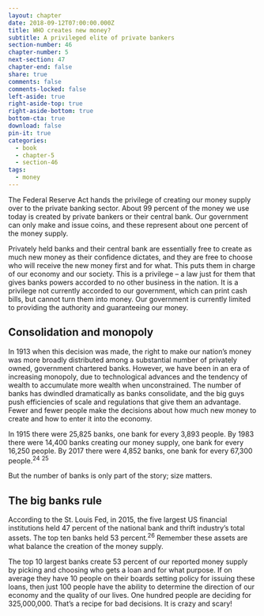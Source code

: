 ```yaml
---
layout: chapter
date: 2018-09-12T07:00:00.000Z
title: WHO creates new money?
subtitle: A privileged elite of private bankers
section-number: 46
chapter-number: 5
next-section: 47
chapter-end: false
share: true
comments: false
comments-locked: false
left-aside: true
right-aside-top: true
right-aside-bottom: true
bottom-cta: true
download: false
pin-it: true
categories:
  - book
  - chapter-5
  - section-46
tags:
  - money
---
```

The Federal Reserve Act hands the privilege of creating our money
supply over to the private banking sector. About 99 percent of the
money we use today is created by private bankers or their central
bank. Our government can only make and issue coins, and these
represent about one percent of the money supply.

Privately held banks and their central bank are essentially free to
create as much new money as their confidence dictates, and they are
free to choose who will receive the new money first and for what.
This puts them in charge of our economy and our society. This is a
privilege – a law just for them that gives banks powers accorded to no
other business in the nation. It is a privilege not currently accorded
to our government, which can print cash bills, but cannot turn them
into money. Our government is currently limited to providing the
authority and guaranteeing our money.

## Consolidation and monopoly

In 1913 when this decision was made, the right to make our nation’s
money was more broadly distributed among a substantial number
of privately owned, government chartered banks. However, we have
been in an era of increasing monopoly, due to technological advances
and the tendency of wealth to accumulate more wealth when
unconstrained. The number of banks has dwindled dramatically as
banks consolidate, and the big guys push efficiencies of scale and
regulations that give them an advantage. Fewer and fewer people
make the decisions about how much new money to create and how
to enter it into the economy.

In 1915 there were 25,825 banks, one bank for every 3,893 people. By
1983 there were 14,400 banks creating our money supply, one bank
for every 16,250 people. By 2017 there were 4,852 banks, one bank for
every 67,300 people.<sup>24</sup> <sup>25</sup>

But the number of banks is only part of the story; size matters.

## The big banks rule

According to the St. Louis Fed, in 2015, the five largest US financial
institutions held 47 percent of the national bank and thrift industry’s
total assets. The top ten banks held 53 percent.<sup>26</sup> Remember these
assets are what balance the creation of the money supply.

The top 10 largest banks create 53 percent of our reported money
supply by picking and choosing who gets a loan and for what
purpose. If on average they have 10 people on their boards setting
policy for issuing these loans, then just 100 people have the ability to
determine the direction of our economy and the quality of our lives.
One hundred people are deciding for 325,000,000. That’s a recipe for
bad decisions. It is crazy and scary!
